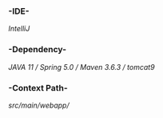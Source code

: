 <p align="center">

### -IDE-
*IntelliJ*

### -Dependency-
 *JAVA 11 / Spring 5.0 / Maven 3.6.3 / tomcat9*

### -Context Path-
*src/main/webapp/*


</p>
